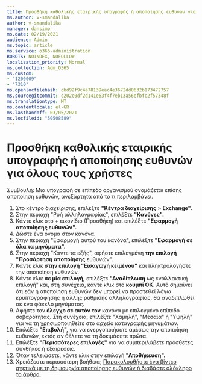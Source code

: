 ```yaml
---
title: Προσθήκη καθολικής εταιρικής υπογραφής ή αποποίησης ευθυνών για όλους τους χρήστες
ms.author: v-smandalika
author: v-smandalika
manager: dansimp
ms.date: 02/19/2021
audience: Admin
ms.topic: article
ms.service: o365-administration
ROBOTS: NOINDEX, NOFOLLOW
localization_priority: Normal
ms.collection: Adm_O365
ms.custom:
- "1200009"
- "7310"
ms.openlocfilehash: cbd92f9c4a78139eac4e3672dd0632b173472757
ms.sourcegitcommit: c202c0df2d141e63f4f7eb13a56efbfc2f57348f
ms.translationtype: MT
ms.contentlocale: el-GR
ms.lasthandoff: 03/05/2021
ms.locfileid: "50508589"
---
```

# <a name="add-a-global-company-signature-or-disclaimer-for-all-users"></a>Προσθήκη καθολικής εταιρικής υπογραφής ή αποποίησης ευθυνών για όλους τους χρήστες

Συμβουλή: Μια υπογραφή σε επίπεδο οργανισμού ονομάζεται επίσης αποποίηση ευθυνών, ανεξάρτητα από το τι περιλαμβάνει.

1. Στο κέντρο διαχείρισης, επιλέξτε **"Κέντρα διαχείρισης**  >  **Exchange".**
2. Στην περιοχή "Ροή αλληλογραφίας", επιλέξτε **"Κανόνες".**
3. Κάντε κλικ στο **+** εικονίδιο (Προσθήκη) και επιλέξτε **"Εφαρμογή αποποίησης ευθυνών".**
4. Δώστε ένα όνομα στον κανόνα.
5. Στην περιοχή "Εφαρμογή αυτού του κανόνα", επιλέξτε **"Εφαρμογή σε όλα τα μηνύματα".**
6. Στην περιοχή "Κάντε τα εξής", αφήστε επιλεγμένη **την επιλογή "Προσάρτηση αποποίησης** ευθυνών".
7. Κάντε κλικ **στην επιλογή "Εισαγωγή κειμένου"** και πληκτρολογήστε την αποποίηση ευθυνών.
8. Κάντε κλικ **σε μία επιλογή,** επιλέξτε **"Αναδίπλωση** ως εναλλακτική επιλογή" και, στη συνέχεια, κάντε κλικ στο **κουμπί OK.** Αυτό σημαίνει ότι εάν η αποποίηση ευθυνών δεν μπορεί να προστεθεί λόγω κρυπτογράφησης ή άλλης ρύθμισης αλληλογραφίας, θα αναδιπλωθεί σε ένα φάκελο μηνύματος.
9. Αφήστε τον **έλεγχο σε αυτόν τον** κανόνα με επιλεγμένο επίπεδο σοβαρότητας. Στη συνέχεια, επιλέξτε "Χαμηλή", "Μεσαία" ή "Υψηλή" για να τη χρησιμοποιηθείτε στο αρχείο καταγραφής μηνυμάτων.
10. Επιλέξτε **"Επιβολή",** για να ενεργοποιήσετε αμέσως την αποποίηση ευθυνών, εκτός αν θέλετε να τη δοκιμάσετε πρώτα.
11. Επιλέξτε **"Περισσότερες επιλογές"** για να συμπεριλάβετε πρόσθετες συνθήκες ή εξαιρέσεις.
12. Όταν τελειώσετε, κάντε κλικ στην επιλογή **"Αποθήκευση".**
13. Χρειάζεστε περισσότερη βοήθεια; [Παρακολουθήστε ένα βίντεο σχετικά με τη δημιουργία αποποίησης ευθυνών ή διαβάστε ολόκληρο το άρθρο.](https://support.office.com/article/2d75860f-c527-4352-a7f6-73eba54c0c72?wt.mc_id=Chat_GlobalSignature)
